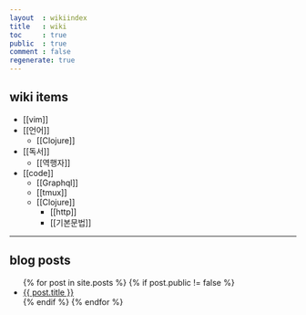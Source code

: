 ```yaml
---
layout  : wikiindex
title   : wiki
toc     : true
public  : true
comment : false
regenerate: true
---
```


## wiki items

  * [[vim]]
  * [[언어]]
    * [[Clojure]]
  * [[독서]]
    * [[역행자]] 
  * [[code]]
    * [[Graphql]]
    * [[tmux]]
    * [[Clojure]]
      * [[http]]
      * [[기본문법]]

---

## blog posts
<div>
    <ul>
{% for post in site.posts %}
    {% if post.public != false %}
        <li>
            <a class="post-link" href="{{ post.url | prepend: site.baseurl }}">
                {{ post.title }}
            </a>
        </li>
    {% endif %}
{% endfor %}
    </ul>
</div>

